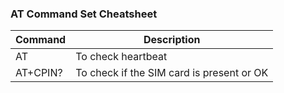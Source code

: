 ### AT Command Set Cheatsheet ###

| Command | Description |
|---------|-------------|
| AT | To check heartbeat |
| AT+CPIN? | To check if the SIM card is present or OK |
